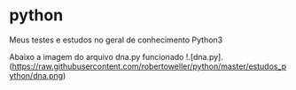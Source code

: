 # python
 Meus testes e estudos no geral de conhecimento Python3


Abaixo a imagem do arquivo dna.py funcionado
!.[dna.py].(https://raw.githubusercontent.com/robertoweller/python/master/estudos_python/dna.png)